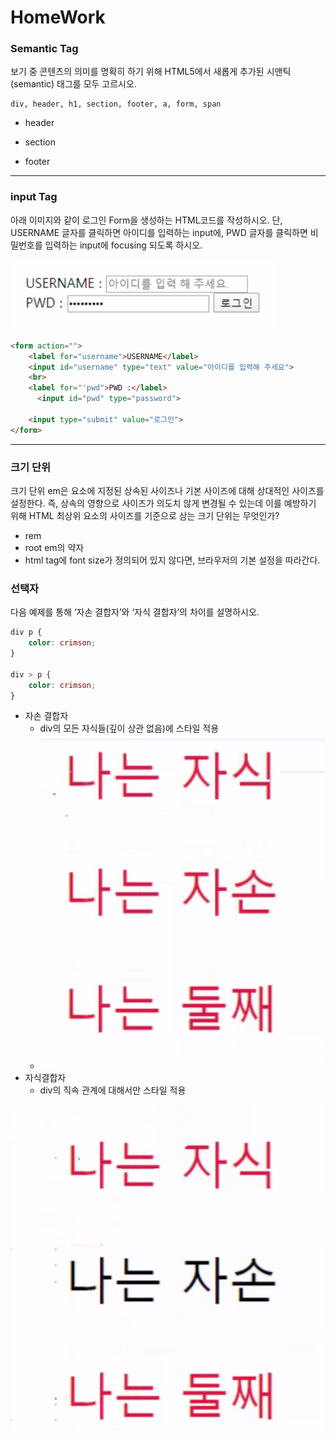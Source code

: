 # HomeWork

### Semantic Tag

보기 중 콘텐츠의 의미를 명확히 하기 위해 HTML5에서 새롭게 추가된 시맨틱(semantic) 태그를 모두 고르시오.

```
div, header, h1, section, footer, a, form, span
```

- header

- section

- footer

----



### input Tag

아래 이미지와 같이 로그인 Form을 생성하는 HTML코드를 작성하시오.
단, USERNAME 글자를 클릭하면 아이디를 입력하는 input에, PWD 글자를 클릭하면
비밀번호를 입력하는 input에 focusing 되도록 하시오.

![image-20220204130139841](homework.assets/image-20220204130139841.png)



``` html
<form action="">
    <label for="username">USERNAME</label>
    <input id="username" type="text" value="아이디를 입력해 주세요">
    <br>
    <label for="'pwd">PWD :</label>
      <input id="pwd" type="password">
    
    <input type="submit" value="로그인">
</form>  
```



----



### 크기 단위

크기 단위 em은 요소에 지정된 상속된 사이즈나 기본 사이즈에 대해 상대적인 사이즈를 설정한다. 즉, 상속의 영향으로 사이즈가 의도치 않게 변경될 수 있는데 이를 예방하기 위해 HTML 최상위 요소의 사이즈를 기준으로 삼는 크기 단위는 무엇인가?

- rem
- root em의 약자 
- html tag에 font size가 정의되어 있지 않다면, 브라우저의 기본 설정을 따라간다.

### 선택자

다음 예제를 통해 ‘자손 결합자’와 ‘자식 결합자’의 차이를 설명하시오.

```css
div p {
    color: crimson;
}

div > p {
    color: crimson;
}
```

- 자손 결합자 
  - div의 모든 자식들(깊이 상관 없음)에 스타일 적용
  - ![image-20220204165348012](homework.assets/image-20220204165348012.png)
- 자식결합자 
  - div의 직속 관계에 대해서만 스타일 적용

![image-20220204165409908](homework.assets/image-20220204165409908.png)